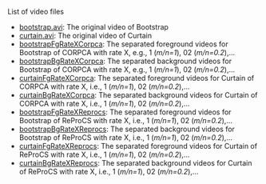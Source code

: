 
List of video files

- [bootstrap.avi](https://github.com/huynhlvd/corpca/blob/master/videos/bootstrap.avi?raw=true): The original video of Bootstrap
- [curtain.avi](https://github.com/huynhlvd/corpca/blob/master/videos/curtain.avi?raw=true): The original video of Curtain
- [bootstrapFgRateXCorpca](): The separated foreground videos for Bootstrap of CORPCA with rate X, e.g., 1 (_m/n=1_), 02 (_m/n=0.2_),...
- [bootstrapBgRateXCorpca](): The separated background videos for Bootstrap of CORPCA with rate X, e.g., 1 (_m/n=1_), 02 (_m/n=0.2_),...
- [curtainFgRateXCorpca](): The separated foreground videos for Curtain of CORPCA with rate X, i.e., 1 (_m/n=1_), 02 (_m/n=0.2_),...
- [curtainBgRateXCorpca](): The separated background videos for Curtain of CORPCA with rate X, i.e., 1 (_m/n=1_), 02 (_m/n=0.2_),...
- [bootstrapFgRateXReprocs](): The separated foreground videos for Bootstrap of ReProCS with rate X, i.e., 1 (_m/n=1_), 02 (_m/n=0.2_),...
- [bootstrapBgRateXReprocs](): The separated background videos for Bootstrap of ReProCS with rate X, i.e., 1 (_m/n=1_), 02 (_m/n=0.2_),...
- [curtainFgRateXReprocs](): The separated foreground videos for Curtain of ReProCS with rate X, i.e., 1 (_m/n=1_), 02 (_m/n=0.2_),...
- [curtainBgRateXReprocs](): The separated background videos for Curtain of ReProCS with rate X, i.e., 1 (_m/n=1_), 02 (_m/n=0.2_),...
